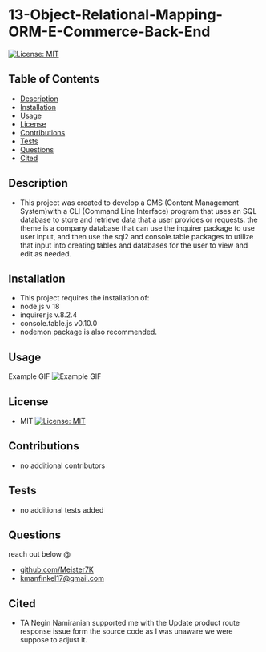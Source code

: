 # 13-Object-Relational-Mapping-ORM-E-Commerce-Back-End

[![License: MIT](https://img.shields.io/badge/License-MIT-yellow.svg)](https://opensource.org/licenses/MIT)

## Table of Contents
- [Description](#Description)
- [Installation](#Installation)
- [Usage](#Usage)
- [License](#License)
- [Contributions](#Contributions)
- [Tests](#Tests)
- [Questions](#Questions)
- [Cited](#Cited)

## Description
- This project was created to develop a CMS (Content Management System)with a CLI (Command Line Interface) program that uses an SQL database to store and retrieve data that a user provides or requests. the theme is a company database that can use the inquirer package to use user input, and then use the sql2 and console.table packages to utilize that input into creating tables and databases for the user to view and edit as needed. 

## Installation
- This project requires the installation of: 
- node.js v 18
- inquirer.js  v.8.2.4
- console.table.js v0.10.0
- nodemon package is also recommended.

## Usage

Example GIF
![Example GIF](./Image/company_db.gif)

## License
- MIT
[![License: MIT](https://img.shields.io/badge/License-MIT-yellow.svg)](https://opensource.org/licenses/MIT)

## Contributions
- no additional contributors

## Tests
- no additional tests added

## Questions
reach out below @
- [github.com/Meister7K](github.com/Meister7K)
- kmanfinkel17@gmail.com

## Cited
- TA Negin Namiranian supported me with the Update product route response issue form the source code as I was unaware we were suppose to adjust it. 